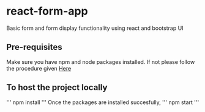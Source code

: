 # react-form-app
Basic form and form display functionality using react and bootstrap UI

## Pre-requisites
Make sure you have npm and node packages installed. If not please follow the procedure given [Here](https://websiteforstudents.com/install-the-latest-node-js-and-nmp-packages-on-ubuntu-16-04-18-04-lts/)

## To host the project locally
'''
npm install
'''
Once the packages are installed succesfully,
'''
npm start
'''

